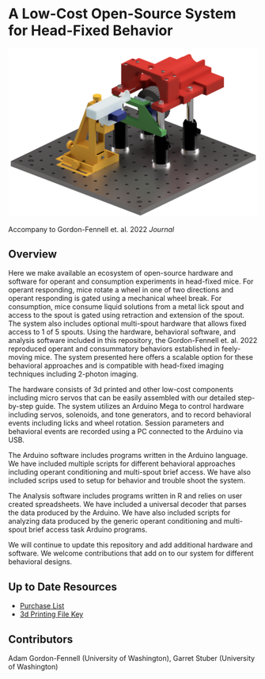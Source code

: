 # A Low-Cost Open-Source System for Head-Fixed Behavior
<p align="center">
  <img src="./images/system_render.png" width="800">
</p>

Accompany to Gordon-Fennell et. al. 2022 *Journal* <!-- insert link -->

## Overview
Here we make available an ecosystem of open-source hardware and software for operant and consumption experiments in head-fixed mice. For operant responding, mice rotate a wheel in one of two directions and operant responding is gated using a mechanical wheel break. For consumption, mice consume liquid solutions from a metal lick spout and access to the spout is gated using retraction and extension of the spout. The system also includes optional multi-spout hardware that allows fixed access to 1 of 5 spouts. Using the hardware, behavioral software, and analysis software included in this repository, the Gordon-Fennell et. al. 2022 reproduced operant and consummatory behaviors established in feely-moving mice. The system presented here offers a scalable option for these behavioral approaches and is compatible with head-fixed imaging techniques including 2-photon imaging.  

The hardware consists of 3d printed and other low-cost components including micro servos that can be easily assembled with our detailed step-by-step guide. The system utilizes an Arduino Mega to control hardware including servos, solenoids, and tone generators, and to record behavioral events including licks and wheel rotation. Session parameters and behavioral events are recorded using a PC connected to the Arduino via USB. 

The Arduino software includes programs written in the Arduino language. We have included multiple scripts for different behavioral approaches including operant conditioning and multi-spout brief access. We have also included scrips used to setup for behavior and trouble shoot the system.  

The Analysis software includes programs written in R and relies on user created spreadsheets. We have included a universal decoder that parses the data produced by the Arduino. We have also included scripts for analyzing data produced by the generic operant conditioning and multi-spout brief access task Arduino programs.

We will continue to update this repository and add additional hardware and software. We welcome contributions that add on to our system for different behavioral designs.  
## Up to Date Resources
- [Purchase List](https://docs.google.com/spreadsheets/d/1kFgsOy1gAFHM2E8M-DSgPSi6Y7Lr8sis6cbQqSb2ZY4)
- [3d Printing File Key](https://docs.google.com/spreadsheets/d/1pzRUh2JkpAaJyb1kA9NBVjSYz8nG3GPTu3c0QVQwKCg)


## Contributors
Adam Gordon-Fennell (University of Washington), Garret Stuber (University of Washington)
